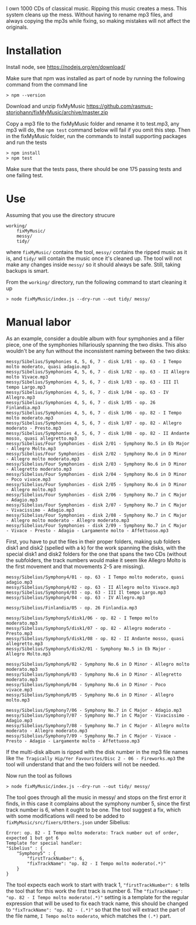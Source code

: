 I own 1000 CDs of classical music. Ripping this music creates a mess. This system cleans up the mess. Without having to rename mp3 files, and always copying the mp3s while fixing, so making mistakes will not affect the originals.

# Installation

Install node, see https://nodejs.org/en/download/

Make sure that npm was installed as part of node by running the following command from the command line

`> npm --version`

Download and unzip fixMyMusic https://github.com/rasmus-storjohann/fixMyMusic/archive/master.zip

Copy a mp3 file to the fixMyMusic folder and rename it to test.mp3, any mp3 will do, the `npm test` command below will fail if you omit this step. Then in the fixMyMusic folder, run the commands to install supporting packages and run the tests

```
> npm install
> npm test
```

Make sure that the tests pass, there should be one 175 passing tests and one failing test.

# Use

Assuming that you use the directory strucure

```
working/
    fixMyMusic/
    messy/
    tidy/
```

where `fixMyMusic/` contains the tool, `messy/` contains the ripped music as it is, and `tidy/` will contain the music once it's cleaned up. The tool will not make any changes inside `messy/` so it should always be safe. Still, taking backups is smart.

From the `working/` directory, run the following command to start cleaning it up

```
> node fixMyMusic/index.js --dry-run --out tidy/ messy/
```

# Manual labor

As an example, consider a double album with four symphonies and a filler piece, one of the symphonies hillariously spanning the two disks. This also wouldn't be any fun without the inconsistent naming between the two disks:

```
messy/Sibelius/Symphonies 4, 5, 6, 7 - disk 1/01 - op. 63 - I Tempo molto moderato, quasi adagio.mp3
messy/Sibelius/Symphonies 4, 5, 6, 7 - disk 1/02 - op. 63 - II Allegro molto Vivace.mp3
messy/Sibelius/Symphonies 4, 5, 6, 7 - disk 1/03 - op. 63 - III Il tempo Largo.mp3
messy/Sibelius/Symphonies 4, 5, 6, 7 - disk 1/04 - op. 63 - IV Allegro.mp3
messy/Sibelius/Symphonies 4, 5, 6, 7 - disk 1/05 - op. 26 Finlandia.mp3
messy/Sibelius/Symphonies 4, 5, 6, 7 - disk 1/06 - op. 82 - I Tempo molto moderato.mp3
messy/Sibelius/Symphonies 4, 5, 6, 7 - disk 1/07 - op. 82 - Allegro moderato - Presto.mp3
messy/Sibelius/Symphonies 4, 5, 6, 7 - disk 1/08 - op. 82 - II Andante mosso, quasi allegretto.mp3
messy/Sibelius/Four Symphonies - disk 2/01 - Symphony No.5 in Eb Major - Allegro Molto.mp3
messy/Sibelius/Four Symphonies - disk 2/02 - Symphony No.6 in D Minor - Allegro molto moderato.mp3
messy/Sibelius/Four Symphonies - disk 2/03 - Symphony No.6 in D Minor - Allegretto moderato.mp3
messy/Sibelius/Four Symphonies - disk 2/04 - Symphony No.6 in D Minor - Poco vivace.mp3
messy/Sibelius/Four Symphonies - disk 2/05 - Symphony No.6 in D Minor - Allegro molto.mp3
messy/Sibelius/Four Symphonies - disk 2/06 - Symphony No.7 in C Major - Adagio.mp3
messy/Sibelius/Four Symphonies - disk 2/07 - Symphony No.7 in C Major - Vivacissimo - Adagio.mp3
messy/Sibelius/Four Symphonies - disk 2/08 - Symphony No.7 in C Major - Allegro molto moderato - Allegro moderato.mp3
messy/Sibelius/Four Symphonies - disk 2/09 - Symphony No.7 in C Major - Vivace - Presto - Adagio - Largamente molto - Affettuoso.mp3

```

First, you have to put the files in their proper folders, making sub folders disk1 and disk2 (spelled with a k) for the work spanning the disks, with the special disk1 and disk2 folders for the one that spans the two CDs (without the subfolders, the track numbers would make it seem like Allegro Molto is the first movement and that movements 2-5 are missing).


```
messy/Sibelius/Symphony4/01 - op. 63 - I Tempo molto moderato, quasi adagio.mp3
messy/Sibelius/Symphony4/02 - op. 63 - II Allegro molto Vivace.mp3
messy/Sibelius/Symphony4/03 - op. 63 - III Il tempo Largo.mp3
messy/Sibelius/Symphony4/04 - op. 63 - IV Allegro.mp3

messy/Sibelius/Finlandia/05 - op. 26 Finlandia.mp3

messy/Sibelius/Symphony5/disk1/06 - op. 82 - I Tempo molto moderato.mp3
messy/Sibelius/Symphony5/disk1/07 - op. 82 - Allegro moderato - Presto.mp3
messy/Sibelius/Symphony5/disk1/08 - op. 82 - II Andante mosso, quasi allegretto.mp3
messy/Sibelius/Symphony5/disk2/01 - Symphony No.5 in Eb Major - Allegro Molto.mp3

messy/Sibelius/Symphony6/02 - Symphony No.6 in D Minor - Allegro molto moderato.mp3
messy/Sibelius/Symphony6/03 - Symphony No.6 in D Minor - Allegretto moderato.mp3
messy/Sibelius/Symphony6/04 - Symphony No.6 in D Minor - Poco vivace.mp3
messy/Sibelius/Symphony6/05 - Symphony No.6 in D Minor - Allegro molto.mp3

messy/Sibelius/Symphony7/06 - Symphony No.7 in C Major - Adagio.mp3
messy/Sibelius/Symphony7/07 - Symphony No.7 in C Major - Vivacissimo - Adagio.mp3
messy/Sibelius/Symphony7/08 - Symphony No.7 in C Major - Allegro molto moderato - Allegro moderato.mp3
messy/Sibelius/Symphony7/09 - Symphony No.7 in C Major - Vivace - Presto - Adagio - Largamente molto - Affettuoso.mp3
```

If the multi-disk album is ripped with the disk number in the mp3 file names like `The Tragically Hip/Yer Favourites/Disc 2 - 06 - Fireworks.mp3` the tool will understand that and the two folders will not be needed.

Now run the tool as follows

```
> node fixMyMusic/index.js --dry-run --out tidy/ messy/
```
The tool goes through all the music in messy/ and stops on the first error it finds, in this case it complains about the symphony number 5, since the first track number is 6, when it ought to be one. The tool suggest a fix, which with some modifications will need to be added to `fixMyMusic/src/fixers/Others.json` under Sibelius:

```
Error: op. 82 - I Tempo molto moderato: Track number out of order, expected 1 but got 6
Template for special handler:
"Sibelius" : {
    "Symphony5" : {
        "firstTrackNumber": 6,
        "fixTrackName": "op. 82 - I Tempo molto moderato(.*)"
    }
}
```

The tool expects each work to start with track 1, `"firstTrackNumber": 6` tells the tool that for this work the first track is number 6. The `"fixTrackName": "op. 82 - I Tempo molto moderato(.*)"` setting is a template for the regular expression that will be used to fix each track name, this should be changed to `"fixTrackName": "op. 82 - (.*)"` so that the tool will extract the part of the file name, `I Tempo molto moderato`, which matches the `(.*)` part.

